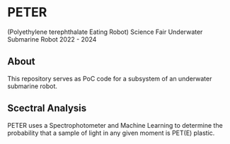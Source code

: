 # PETER
(Polyethylene terephthalate Eating Robot)
Science Fair Underwater Submarine Robot 2022 - 2024

## About
This repository serves as PoC code for a subsystem of an underwater submarine robot.

## Scectral Analysis
PETER uses a Spectrophotometer and Machine Learning to determine the probability that a sample of light in any given moment is PET(E) plastic.